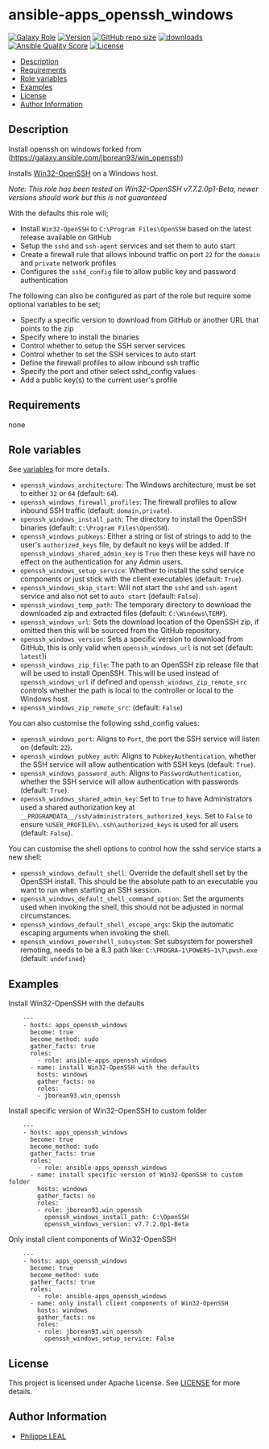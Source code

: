 # ansible-apps_openssh_windows

[![Galaxy Role](https://img.shields.io/badge/galaxy-apps_openssh_windows-purple?style=flat)](https://galaxy.ansible.com/lotusnoir/apps_openssh_windows)
[![Version](https://img.shields.io/github/release/lotusnoir/ansible-apps_openssh_windows.svg)](https://github.com/lotusnoir/ansible-apps_openssh_windows/releases/latest)
[![GitHub repo size](https://img.shields.io/github/repo-size/lotusnoir/ansible-apps_openssh_windows?color=orange&style=flat)](https://galaxy.ansible.com/lotusnoir/apps_openssh_windows)
[![downloads](https://img.shields.io/ansible/role/d/)](https://galaxy.ansible.com/lotusnoir/apps_openssh_windows)
[![Ansible Quality Score](https://img.shields.io/ansible/quality/)](https://galaxy.ansible.com/lotusnoir/apps_openssh_windows)
[![License](https://img.shields.io/badge/license-Apache--2.0-brightgreen?style=flat)](https://opensource.org/licenses/Apache-2.0)

<!-- START doctoc generated TOC please keep comment here to allow auto update -->
<!-- DON'T EDIT THIS SECTION, INSTEAD RE-RUN doctoc TO UPDATE -->

- [Description](#description)
- [Requirements](#requirements)
- [Role variables](#role-variables)
- [Examples](#examples)
- [License](#license)
- [Author Information](#author-information)

<!-- END doctoc generated TOC please keep comment here to allow auto update -->

## Description

Install openssh on windows forked from (https://galaxy.ansible.com/jborean93/win_openssh)

Installs [Win32-OpenSSH](https://github.com/PowerShell/Win32-OpenSSH) on a Windows host.

_Note: This role has been tested on Win32-OpenSSH v7.7.2.0p1-Beta, newer versions should work but this is not guaranteed_

With the defaults this role will;

* Install `Win32-OpenSSH` to `C:\Program Files\OpenSSH` based on the latest release available on GitHub
* Setup the `sshd` and `ssh-agent` services and set them to auto start
* Create a firewall rule that allows inbound traffic on port `22` for the `domain` and `private` network profiles
* Configures the `sshd_config` file to allow public key and password authentication

The following can also be configured as part of the role but require some optional variables to be set;

* Specify a specific version to download from GitHub or another URL that points to the zip
* Specify where to install the binaries
* Control whether to setup the SSH server services
* Control whether to set the SSH services to auto start
* Define the firewall profiles to allow inbound ssh traffic
* Specify the port and other select sshd\_config values
* Add a public key(s) to the current user's profile

## Requirements

none

## Role variables

See [variables](/defaults/main.yml) for more details.

* `openssh_windows_architecture`: The Windows architecture, must be set to either `32` or `64` (default: `64`).
* `openssh_windows_firewall_profiles`: The firewall profiles to allow inbound SSH traffic (default: `domain,private`).
* `openssh_windows_install_path`: The directory to install the OpenSSH binaries (default: `C:\Program Files\OpenSSH`).
* `openssh_windows_pubkeys`: Either a string or list of strings to add to the user's `authorized_keys` file, by default no keys will be added. If `openssh_windows_shared_admin_key` is `True` then these keys will have no effect on the authentication for any Admin users.
* `openssh_windows_setup_service`: Whether to install the sshd service components or just stick with the client executables (default: `True`).
* `openssh_windows_skip_start`: Will not start the `sshd` and `ssh-agent` service and also not set to `auto start` (default: `False`).
* `openssh_windows_temp_path`: The temporary directory to download the downloaded zip and extracted files (default: `C:\Windows\TEMP`).
* `openssh_windows_url`: Sets the download location of the OpenSSH zip, if omitted then this will be sourced from the GitHub repository.
* `openssh_windows_version`: Sets a specific version to download from GitHub, this is only valid when `openssh_windows_url` is not set (default: `latest`)i
* `openssh_windows_zip_file`: The path to an OpenSSH zip release file that will be used to install OpenSSH. This will be used instead of `openssh_windows_url` if defined and `openssh_windows_zip_remote_src` controls whether the path is local to the controller or local to the Windows host.
* `openssh_windows_zip_remote_src`: (default: `False`)

You can also customise the following sshd\_config values:

* `openssh_windows_port`: Aligns to `Port`, the port the SSH service will listen on (default: `22`).
* `openssh_windows_pubkey_auth`: Aligns to `PubkeyAuthentication`, whether the SSH service will allow authentication with SSH keys (default: `True`).
* `openssh_windows_password_auth`: Aligns to `PasswordAuthentication`, whether the SSH service will allow authentication with passwords (default: `True`).
* `openssh_windows_shared_admin_key`: Set to `True` to have Administrators used a shared authorization key at `__PROGRAMDATA__/ssh/administrators_authorized_keys`. Set to `False` to ensure `%USER_PROFILE%\.ssh\authorized_keys` is used for all users (default: `False`).

You can customise the shell options to control how the sshd service starts a new shell:

* `openssh_windows_default_shell`: Override the default shell set by the OpenSSH install. This should be the absolute path to an executable you want to run when starting an SSH session.
* `openssh_windows_default_shell_command_option`: Set the arguments used when invoking the shell, this should not be adjusted in normal circumstances.
* `openssh_windows_default_shell_escape_args`: Skip the automatic escaping arguments when invoking the shell.
* `openssh_windows_powershell_subsystem`: Set subsystem for powershell remoting, needs to be a 8.3 path like: `C:\PROGRA~1\POWERS~1\7\pwsh.exe` (default: `undefined`)

## Examples

Install Win32-OpenSSH with the defaults


        ---
        - hosts: apps_openssh_windows
          become: true
          become_method: sudo
          gather_facts: true
          roles:
            - role: ansible-apps_openssh_windows
          - name: install Win32-OpenSSH with the defaults
            hosts: windows
            gather_facts: no
            roles:
            - jborean93.win_openssh

Install specific version of Win32-OpenSSH to custom folder


        ---
        - hosts: apps_openssh_windows
          become: true
          become_method: sudo
          gather_facts: true
          roles:
            - role: ansible-apps_openssh_windows
          - name: install specific version of Win32-OpenSSH to custom folder
            hosts: windows
            gather_facts: no
            roles:
            - role: jborean93.win_openssh
              openssh_windows_install_path: C:\OpenSSH
              openssh_windows_version: v7.7.2.0p1-Beta

Only install client components of Win32-OpenSSH


        ---
        - hosts: apps_openssh_windows
          become: true
          become_method: sudo
          gather_facts: true
          roles:
            - role: ansible-apps_openssh_windows
          - name: only install client components of Win32-OpenSSH
            hosts: windows
            gather_facts: no
            roles:
            - role: jborean93.win_openssh
              openssh_windows_setup_service: False



## License

This project is licensed under Apache License. See [LICENSE](/LICENSE) for more details.

## Author Information

- [Philippe LEAL](https://github.com/lotusnoir)
